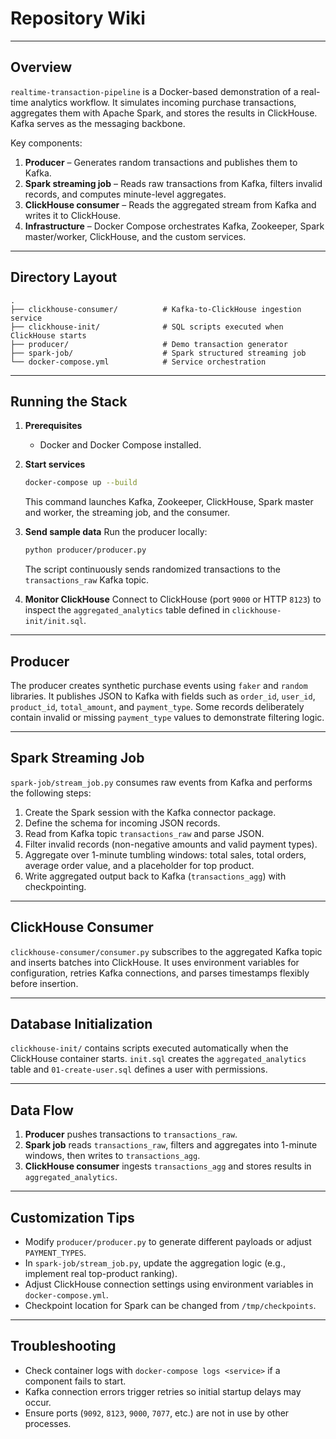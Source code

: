 # Repository Wiki

---

## Overview
`realtime-transaction-pipeline` is a Docker-based demonstration of a real-time analytics workflow. It simulates incoming purchase transactions, aggregates them with Apache Spark, and stores the results in ClickHouse. Kafka serves as the messaging backbone.

Key components:

1. **Producer** – Generates random transactions and publishes them to Kafka.
2. **Spark streaming job** – Reads raw transactions from Kafka, filters invalid records, and computes minute-level aggregates.
3. **ClickHouse consumer** – Reads the aggregated stream from Kafka and writes it to ClickHouse.
4. **Infrastructure** – Docker Compose orchestrates Kafka, Zookeeper, Spark master/worker, ClickHouse, and the custom services.

---

## Directory Layout
```
.
├── clickhouse-consumer/          # Kafka-to-ClickHouse ingestion service
├── clickhouse-init/              # SQL scripts executed when ClickHouse starts
├── producer/                     # Demo transaction generator
├── spark-job/                    # Spark structured streaming job
└── docker-compose.yml            # Service orchestration
```

---

## Running the Stack
1. **Prerequisites**
   - Docker and Docker Compose installed.

2. **Start services**
   ```bash
   docker-compose up --build
   ```
   This command launches Kafka, Zookeeper, ClickHouse, Spark master and worker, the streaming job, and the consumer.

3. **Send sample data**
   Run the producer locally:
   ```bash
   python producer/producer.py
   ```
   The script continuously sends randomized transactions to the `transactions_raw` Kafka topic.

4. **Monitor ClickHouse**
   Connect to ClickHouse (port `9000` or HTTP `8123`) to inspect the `aggregated_analytics` table defined in `clickhouse-init/init.sql`.

---

## Producer
The producer creates synthetic purchase events using `faker` and `random` libraries. It publishes JSON to Kafka with fields such as `order_id`, `user_id`, `product_id`, `total_amount`, and `payment_type`. Some records deliberately contain invalid or missing `payment_type` values to demonstrate filtering logic.

---

## Spark Streaming Job
`spark-job/stream_job.py` consumes raw events from Kafka and performs the following steps:

1. Create the Spark session with the Kafka connector package.
2. Define the schema for incoming JSON records.
3. Read from Kafka topic `transactions_raw` and parse JSON.
4. Filter invalid records (non-negative amounts and valid payment types).
5. Aggregate over 1-minute tumbling windows: total sales, total orders, average order value, and a placeholder for top product.
6. Write aggregated output back to Kafka (`transactions_agg`) with checkpointing.

---

## ClickHouse Consumer
`clickhouse-consumer/consumer.py` subscribes to the aggregated Kafka topic and inserts batches into ClickHouse. It uses environment variables for configuration, retries Kafka connections, and parses timestamps flexibly before insertion.

---

## Database Initialization
`clickhouse-init/` contains scripts executed automatically when the ClickHouse container starts. `init.sql` creates the `aggregated_analytics` table and `01-create-user.sql` defines a user with permissions.

---

## Data Flow
1. **Producer** pushes transactions to `transactions_raw`.
2. **Spark job** reads `transactions_raw`, filters and aggregates into 1-minute windows, then writes to `transactions_agg`.
3. **ClickHouse consumer** ingests `transactions_agg` and stores results in `aggregated_analytics`.

---

## Customization Tips
- Modify `producer/producer.py` to generate different payloads or adjust `PAYMENT_TYPES`.
- In `spark-job/stream_job.py`, update the aggregation logic (e.g., implement real top-product ranking).
- Adjust ClickHouse connection settings using environment variables in `docker-compose.yml`.
- Checkpoint location for Spark can be changed from `/tmp/checkpoints`.

---

## Troubleshooting
- Check container logs with `docker-compose logs <service>` if a component fails to start.
- Kafka connection errors trigger retries so initial startup delays may occur.
- Ensure ports (`9092`, `8123`, `9000`, `7077`, etc.) are not in use by other processes.

